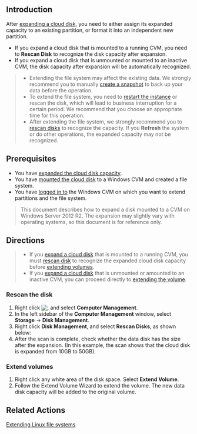 ## Introduction

After [expanding a cloud disk](https://intl.cloud.tencent.com/document/product/362/5747), you need to either assign its expanded capacity to an existing partition, or format it into an independent new partition.
- If you expand a cloud disk that is mounted to a running CVM, you need to **Rescan Disk** to recognize the disk capacity after expansion.
- If you expand a cloud disk that is unmounted or mounted to an inactive CVM, the disk capacity after expansion will be automatically recognized.

>
>- Extending the file system may affect the existing data. We strongly recommend you to manually [create a snapshot](https://intl.cloud.tencent.com/document/product/362/5755) to back up your data before the operation.
>- To extend the file system, you need to [restart the instance](https://intl.cloud.tencent.com/document/product/213/4928) or rescan the disk, which will lead to business interruption for a certain period. We recommend that you choose an appropriate time for this operation.
>- After extending the file system, we strongly recommend you to [rescan disks](#Scanning) to recognize the capacity. If you **Refresh** the system or do other operations, the expanded capacity may not be recognized.
>


## Prerequisites

- You have [expanded the cloud disk capacity](https://intl.cloud.tencent.com/document/product/362/5747).
- You have [mounted the cloud disk](https://intl.cloud.tencent.com/document/product/362/32401) to a Windows CVM and created a file system.
- You have [logged in to](https://intl.cloud.tencent.com/document/product/213/5435) the Windows CVM on which you want to extend partitions and the file system.
>This document describes how to expand a disk mounted to a CVM on Windows Server 2012 R2. The expansion may slightly vary with operating systems, so this document is for reference only.
>

## Directions
>
>- If you [expand a cloud disk](https://intl.cloud.tencent.com/document/product/362/5747) that is mounted to a running CVM, you must [rescan disk](#Scanning) to recognize the expanded cloud disk capacity before [extending volumes](#Extending).
>- If you [expand a cloud disk](https://intl.cloud.tencent.com/document/product/362/5747) that is unmounted or amounted to an inactive CVM, you can proceed directly to [extending the volume](#Extending).

<span id="Scanning"></span>
### Rescan the disk
1. Right click <img src="https://main.qcloudimg.com/raw/87d894e564b7e837d9f478298cf2e292.png" style="margin:-3px 0px">, and select **Computer Management**.
2. In the left sidebar of the **Computer Management** window, select **Storage** -> **Disk Management**.
3. Right click **Disk Management**, and select **Rescan Disks**, as shown below:
4. After the scan is complete, check whether the data disk has the size after the expansion. (In this example, the scan shows that the cloud disk is expanded from 10GB to 50GB). 

<span id="Extending"></span>
### Extend volumes

1. Right click any white area of the disk space. Select **Extend Volume**.
2. Follow the Extend Volume Wizard to extend the volume.
The new data disk capacity will be added to the original volume.

## Related Actions
‏[Extending Linux file systems](https://intl.cloud.tencent.com/document/product/362/31602)
